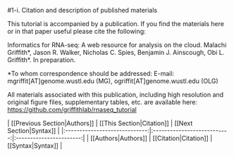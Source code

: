 #1-i. Citation and description of published materials

This tutorial is accompanied by a publication.  If you find the materials here or in that paper useful please cite the following:

Informatics for RNA-seq: A web resource for analysis on the cloud.  Malachi Griffith*, Jason R. Walker, Nicholas C. Spies, Benjamin J. Ainscough, Obi L. Griffith*.   In preparation.

*To whom correspondence should be addressed: 
E-mail: mgriffit[AT]genome.wustl.edu (MG), ogriffit[AT]genome.wustl.edu (OLG)

All materials associated with this publication, including high resolution and original figure files, supplementary tables, etc. are available here: https://github.com/griffithlab/rnaseq_tutorial


| [[Previous Section|Authors]]  | [[This Section|Citation]]   | [[Next Section|Syntax]] |
|:-----------------------------:|:---------------------------:|:-----------------------:|
| [[Authors|Authors]]           | [[Citation|Citation]]       | [[Syntax|Syntax]]       |

